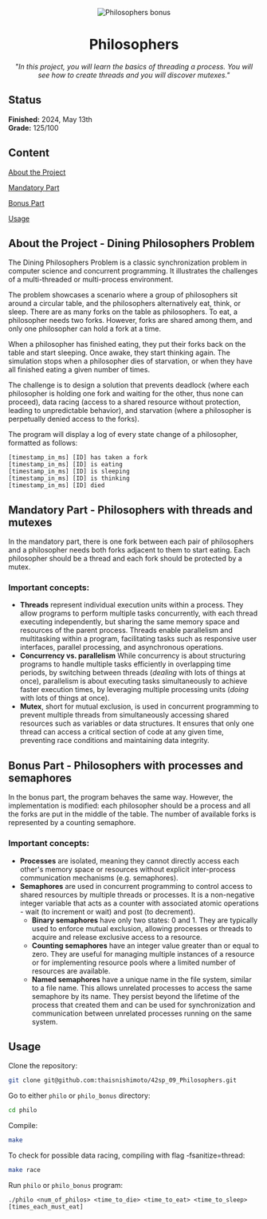 <p align="center">
  <img src="https://github.com/thaisnishimoto/42-project-badges/blob/main/badges/philosophersm.png" alt="Philosophers bonus"/>
</p>

<h1 align=center>
	<b>Philosophers</b>
</h1>

<p align="center"><i>"In this project, you will learn the basics of threading a process. You will see how to create threads and you will discover mutexes."</i></p>  

<h2>
 Status
</h2>

**Finished:**  2024, May 13th <br>
**Grade:** 125/100

<h2>
Content
</h2>

[About the Project](https://github.com/thaisnishimoto/42sp_09_Philosophers?tab=readme-ov-file#about-the-project---dining-philosophers-problem)

[Mandatory Part](https://github.com/thaisnishimoto/42sp_09_Philosophers?tab=readme-ov-file#mandatory-part---philosophers-with-threads-and-mutexes)

[Bonus Part](https://github.com/thaisnishimoto/42sp_09_Philosophers?tab=readme-ov-file#bonus-part---philosophers-with-processes-and-semaphores)

[Usage](https://github.com/thaisnishimoto/42sp_09_Philosophers?tab=readme-ov-file#usage)

<h2>
About the Project - Dining Philosophers Problem
</h2>

The Dining Philosophers Problem is a classic synchronization problem in computer science and concurrent programming. It illustrates the challenges of a multi-threaded or multi-process environment. <br>

The problem showcases a scenario where a group of philosophers sit around a circular table, and the philosophers alternatively eat, think, or sleep. There are as many forks on the table as philosophers. To eat, a philosopher needs two forks. However, forks are shared among them, and only one philosopher can hold a fork at a time. <br>

When a philosopher has finished eating, they put their forks back on the table and start sleeping. Once awake, they start thinking again. The simulation stops when a philosopher dies of starvation, or when they have all finished eating a given number of times.

The challenge is to design a solution that prevents deadlock (where each philosopher is holding one fork and waiting for the other, thus none can proceed), data racing (access to a shared resource without protection, leading to unpredictable behavior), and starvation (where a philosopher is perpetually denied access to the forks). <br>

The program will display a log of every state change of a philosopher, formatted as follows:
```
[timestamp_in_ms] [ID] has taken a fork
[timestamp_in_ms] [ID] is eating
[timestamp_in_ms] [ID] is sleeping
[timestamp_in_ms] [ID] is thinking
[timestamp_in_ms] [ID] died
```

<h2>
Mandatory Part - Philosophers with threads and mutexes
</h2>
In the mandatory part, there is one fork between each pair of philosophers and a philosopher needs both forks adjacent to them to start eating. Each philosopher should be a thread and each fork should be protected by a mutex.

### Important concepts:
* **Threads** represent individual execution units within a process. They allow programs to perform multiple tasks concurrently, with each thread executing independently, but sharing the same memory space and resources of the parent process. Threads enable parallelism and multitasking within a program, facilitating tasks such as responsive user interfaces, parallel processing, and asynchronous operations.
* **Concurrency vs. parallelism** While concurrency is about structuring programs to handle multiple tasks efficiently in overlapping time periods, by switching between threads (_dealing_ with lots of things at once), parallelism is about executing tasks simultaneously to achieve faster execution times, by leveraging multiple processing units (_doing_ with lots of things at once).
* **Mutex**, short for mutual exclusion, is used in concurrent programming to prevent multiple threads from simultaneously accessing shared resources such as variables or data structures. It ensures that only one thread can access a critical section of code at any given time, preventing race conditions and maintaining data integrity.

<h2>
Bonus Part - Philosophers with processes and semaphores
</h2>
In the bonus part, the program behaves the same way. However, the implementation is modified: each philosopher should be a process and all the forks are put in the middle of the table. The number of available forks is represented by a counting semaphore.

### Important concepts:
* **Processes** are isolated, meaning they cannot directly access each other's memory space or resources without explicit inter-process communication mechanisms (e.g. semaphores).
* **Semaphores** are used in concurrent programming to control access to shared resources by multiple threads or processes. It is a non-negative integer variable that acts as a counter with associated atomic operations - wait (to increment or wait) and post (to decrement).
	* **Binary semaphores** have only two states: 0 and 1. They are typically used to enforce mutual exclusion, allowing processes or threads to acquire and release exclusive access to a resource.
 	* **Counting semaphores** have an integer value greater than or equal to zero. They are useful for managing multiple instances of a resource or for implementing resource pools where a limited number of resources are available.
	* **Named semaphores** have a unique name in the file system, similar to a file name. This allows unrelated processes to access the same semaphore by its name. They persist beyond the lifetime of the process that created them and can be used for synchronization and communication between unrelated processes running on the same system.

<h2>
Usage
</h2>

Clone the repository:
```sh
git clone git@github.com:thaisnishimoto/42sp_09_Philosophers.git
```
Go to either `philo` or `philo_bonus` directory:
```sh
cd philo
```
Compile:
```sh
make
```
To check for possible data racing, compiling with flag -fsanitize=thread:
```sh
make race
```
Run `philo` or `philo_bonus` program:
```
./philo <num_of_philos> <time_to_die> <time_to_eat> <time_to_sleep> [times_each_must_eat]
```
